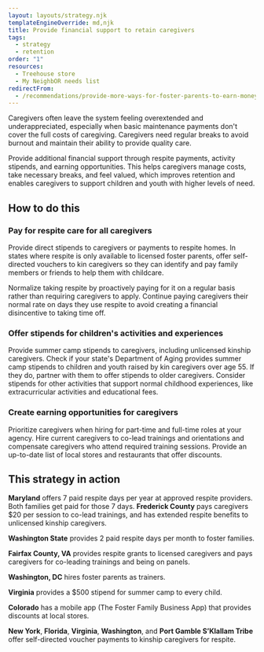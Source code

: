 ```yaml
---
layout: layouts/strategy.njk
templateEngineOverride: md,njk
title: Provide financial support to retain caregivers
tags:
  - strategy
  - retention
order: "1"
resources:
  - Treehouse store
  - My NeighbOR needs list
redirectFrom:
  - /recommendations/provide-more-ways-for-foster-parents-to-earn-money/
---
```

Caregivers often leave the system feeling overextended and underappreciated, especially when basic maintenance payments don't cover the full costs of caregiving. Caregivers need regular breaks to avoid burnout and maintain their ability to provide quality care.

Provide additional financial support through respite payments, activity stipends, and earning opportunities. This helps caregivers manage costs, take necessary breaks, and feel valued, which improves retention and enables caregivers to support children and youth with higher levels of need.

## How to do this

### Pay for respite care for all caregivers

Provide direct stipends to caregivers or payments to respite homes. In states where respite is only available to licensed foster parents, offer self-directed vouchers to kin caregivers so they can identify and pay family members or friends to help them with childcare. 

Normalize taking respite by proactively paying for it on a regular basis rather than requiring caregivers to apply. Continue paying caregivers their normal rate on days they use respite to avoid creating a financial disincentive to taking time off.

### Offer stipends for children's activities and experiences

Provide summer camp stipends to caregivers, including unlicensed kinship caregivers. Check if your state's Department of Aging provides summer camp stipends to children and youth raised by kin caregivers over age 55. If they do, partner with them to offer stipends to older caregivers. Consider stipends for other activities that support normal childhood experiences, like extracurricular activities and educational fees.

### Create earning opportunities for caregivers

Prioritize caregivers when hiring for part-time and full-time roles at your agency. Hire current caregivers to co-lead trainings and orientations and compensate caregivers who attend required training sessions. Provide an up-to-date list of local stores and restaurants that offer discounts.

## This strategy in action

**Maryland** offers 7 paid respite days per year at approved respite providers. Both families get paid for those 7 days. **Frederick County** pays caregivers $20 per session to co-lead trainings, and has extended respite benefits to unlicensed kinship caregivers.

**Washington State** provides 2 paid respite days per month to foster families.

**Fairfax County, VA** provides respite grants to licensed caregivers and pays caregivers for co-leading trainings and being on panels.

**Washington, DC** hires foster parents as trainers.

**Virginia** provides a $500 stipend for summer camp to every child.

**Colorado** has a mobile app (The Foster Family Business App) that provides discounts at local stores.

**New York**, **Florida**, **Virginia**, **Washington**, and **Port Gamble S’Klallam Tribe** offer self-directed voucher payments to kinship caregivers for respite.

